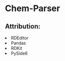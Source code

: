<h1>Chem-Parser</h1>
<p></p>
<h2>Attribution:</h2>
<li>RDEditor</li>
<li>Pandas</li>
<li>RDKit</li>
<li>PySide6</li>
